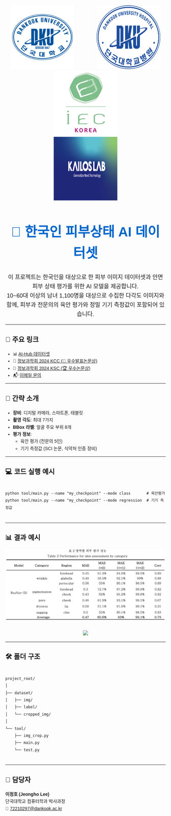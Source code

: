 <!DOCTYPE html>
<html lang="ko">
<head>
  <meta charset="UTF-8">
</head>
<body style="font-family: sans-serif; line-height: 1.6; padding: 30px;">

  <!-- 상단 로고 -->
  <p align="center">
    <img src="assets/dku.png" height="200" width="200">
    &nbsp;&nbsp;&nbsp;&nbsp;&nbsp;&nbsp;&nbsp;&nbsp;&nbsp;&nbsp;&nbsp;&nbsp;&nbsp;&nbsp;&nbsp;&nbsp;
    <img src="assets/dku_hos.svg" height="200" width="200">
    &nbsp;&nbsp;&nbsp;&nbsp;&nbsp;&nbsp;&nbsp;&nbsp;&nbsp;&nbsp;&nbsp;&nbsp;&nbsp;&nbsp;&nbsp;&nbsp;
    <img src="assets/iec.jpg" height="200" width="200">
    &nbsp;&nbsp;&nbsp;&nbsp;&nbsp;&nbsp;&nbsp;&nbsp;&nbsp;&nbsp;&nbsp;&nbsp;&nbsp;&nbsp;&nbsp;&nbsp;
    <img src="assets/kairos.png" height="200" width="200">
  </p>

  <!-- 제목 -->
  <h1 align="center" style="color:#0066cc; font-size:42px; font-weight:bold;">
    👋 한국인 피부상태 AI 데이터셋
  </h1>

  <!-- 소개 -->
  <p align="center" style="font-size:18px;">
    이 프로젝트는 한국인을 대상으로 한 피부 이미지 데이터셋과 안면 피부 상태 평가를 위한 AI 모델을 제공합니다.<br>
    10~60대 이상의 남녀 1,100명을 대상으로 수집한 다각도 이미지와 함께, 피부과 전문의의 육안 평가와 정밀 기기 측정값이 포함되어 있습니다.
  </p>

  <hr>

  <!-- 주요 링크 -->
  <h2>📂 주요 링크</h2>
  <ul>
    <li>📊 <a href="https://www.aihub.or.kr/aihubdata/data/view.do?currMenu=&topMenu=&aihubDataSe=data&dataSetSn=71645">AI-Hub 데이터셋</a></li>
    <li>📄 <a href="https://www.dbpia.co.kr/journal/articleDetail?nodeId=NODE11862094">정보과학회 2024 KCC (🏅 우수발표논문상)</a></li>
    <li>📄 <a href="https://www.dbpia.co.kr/journal/articleDetail?nodeId=NODE12041791">정보과학회 2024 KSC (🏆 우수논문상)</a></li>
    <li>📬 <a href="mailto:72210297@dankook.ac.kr">이메일 문의</a></li>
  </ul>

  <hr>

  <!-- 간략 소개 -->
  <h2>🧠 간략 소개</h2>
  <ul>
    <li><strong>장비</strong>: 디지털 카메라, 스마트폰, 태블릿</li>
    <li><strong>촬영 각도</strong>: 최대 7가지</li>
    <li><strong>BBox 라벨</strong>: 얼굴 주요 부위 8개</li>
    <li><strong>평가 정보</strong>:
      <ul>
        <li>육안 평가 (전문의 5인)</li>
        <li>기기 측정값 (SCI 논문, 식약처 인증 장비)</li>
      </ul>
    </li>
  </ul>

  <hr>

  <!-- 코드 실행 예시 -->
  <h2>💻 코드 실행 예시</h2>
  <pre><code>
python tool/main.py --name "my_checkpoint" --mode class       # 육안평가
python tool/main.py --name "my_checkpoint" --mode regression  # 기기 측정값
  </code></pre>

  <hr>

  <!-- 결과 이미지 -->
  <h2>📊 결과 예시</h2>
  <p align="center">
    <img src="assets/table1.png" width="700"><br><br>
    <img src="assets/figure2.png" width="700">
  </p>

  <hr>

  <!-- 폴더 구조 -->
  <h2>🛠 폴더 구조</h2>
  <pre><code>
project_root/
│
├── dataset/
│   ├── img/
│   ├── label/
│   └── cropped_img/
│
└── tool/
    ├── img_crop.py
    ├── main.py
    └── test.py
  </code></pre>

  <hr>

  <!-- 담당자 정보 -->
  <h2>👤 담당자</h2>
  <p>
    <strong>이정호 (Jeongho Lee)</strong><br>
    단국대학교 컴퓨터학과 박사과정<br>
    📧 <a href="mailto:72210297@dankook.ac.kr">72210297@dankook.ac.kr</a>
  </p>

</body>
</html>
